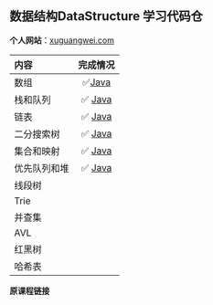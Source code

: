 ## 数据结构DataStructure 学习代码仓

**个人网站**：[xuguangwei.com](https://xuguangwei.com)

| 内容 |完成情况| 
| :--- | :---: | 
| 数组 | ✅[Java](src/com/erasr/array_stack_queue)|
| 栈和队列 | ✅ [Java](src/com/erasr/array_stack_queue)|
| 链表 | ✅ [Java](src/com/erasr/linkedlist)|
|  二分搜索树| ✅ [Java](src/com/erasr/bst)|
| 集合和映射 |✅ [Java](src/com/erasr/set_and_map) |
| 优先队列和堆 | ✅ [Java](src/com/erasr/heap_and_priorityqueue) |
|线段树||
|Trie||
|并查集||
|AVL||
|红黑树||
|哈希表||

**原课程链接**
